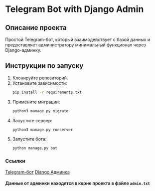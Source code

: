 # Telegram Bot with Django Admin

## Описание проекта
Простой Telegram-бот, который взаимодействует с базой данных и предоставляет администратору минимальный функционал через Django-админку.

## Инструкции по запуску
1. Клонируйте репозиторий.
2. Установите зависимости:
   ```bash
   pip install -r requirements.txt
   ```
3. Примените миграции:
   ```bash
   python3 manage.py migrate
   ```
4. Запустите сервер:
   ```bash
   python3 manage.py runserver
   ```
5. Запустите бота:
   ```bash
   python manage.py bot
   ```
### Ссылки
[Telegram-бот](t.me/qqroozatest_bot)
[Django Админка](127.0.0.1:8000/admin/)

#### Данные от админки находятся в корне проекта в файле `admin.txt`
